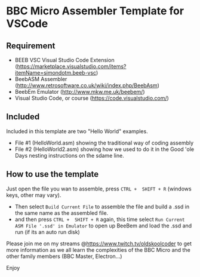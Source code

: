 # BBC Micro Assembler Template for VSCode #

## Requirement ##
* BEEB VSC Visual Studio Code Extension (https://marketplace.visualstudio.com/items?itemName=simondotm.beeb-vsc)
* BeebASM Assembler (http://www.retrosoftware.co.uk/wiki/index.php/BeebAsm)
* BeebEm Emulator (http://www.mkw.me.uk/beebem/)
* Visual Studio Code, or course (https://code.visualstudio.com/)

## Included ##
Included in this template are two "Hello World" examples.
* File #1 (HelloWorld.asm) showing the traditional way of coding assembly
* File #2 (HelloWorld2.asm) showing how we used to do it in the Good 'ole Days nesting instructions on the sdame line.

## How to use the template ##
Just open the file you wan to assemble, press ``` CTRL +  SHIFT + R ``` (windows keys, other may vary).

* Then select ``` Build Current File ``` to assemble the file and build a .ssd in the same name as the assembled file.
* and then press ``` CTRL +  SHIFT + R ``` again, this time select ``` Run Current ASM File '.ssd' in Emulator ``` to open up BeeBem and load the .ssd and run (if its an auto run disk)

Please join me on my streams @https://www.twitch.tv/oldskoolcoder to get more information as we all learn the complexities of the BBC Micro and the other family members (BBC Master, Electron...)

Enjoy
